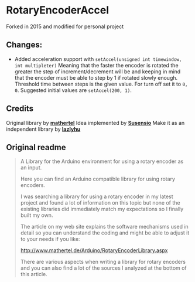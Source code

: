 RotaryEncoderAccel
=============

Forked in 2015 and modified for personal project

## Changes:

* Added acceleration support with `setAccel(unsigned int timewindow, int multipleter)`
Meaning that the faster the encoder is rotated the greater the step of increment/decrement will be and keeping in mind that the encoder must be able to step by 1 if rotated slowly enough. Threshold time between steps is the given value. For turn off set it to `0, 0`.
Suggested initial values are `setAccel(200, 1)`.


## Credits

Original library by [**mathertel**](https://github.com/mathertel)
Idea implemented by [**Susensio**](https://github.com/Susensio)
Make it as an independent library by [**lazlyhu**](https://github.com/lazlyhu)

## Original readme

>A Library for the Arduino environment for using a rotary encoder as an input.
>
>Here you can find an Arduino compatible library for using rotary encoders.
>
>I was searching a library for using a rotary encoder in my latest project and found a lot of information on this topic but none of the existing libraries did immediately match my expectations so I finally built my own.
>
>The article on my web site explains the software mechanisms used in detail so you can understand
>the coding and might be able to adjust it to your needs if you like:
>
>http://www.mathertel.de/Arduino/RotaryEncoderLibrary.aspx
>
>
>There are various aspects when writing a library for rotary encoders and you can also find a lot of the sources I analyzed at the bottom of this article.
